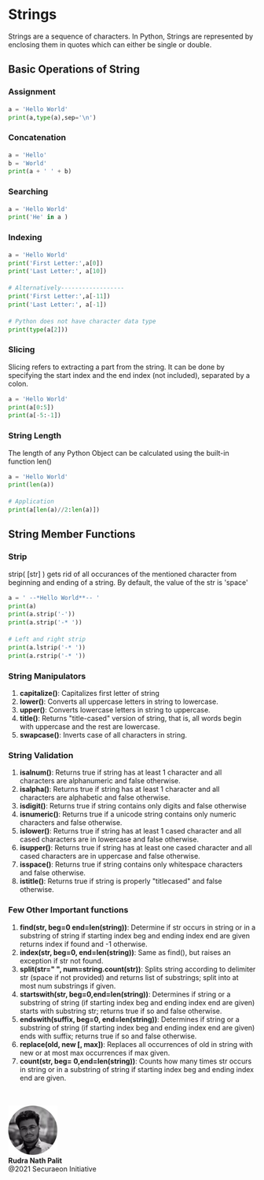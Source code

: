# Strings
Strings are a sequence of characters. In Python, Strings are represented by enclosing them in quotes which can either be single or double.

## Basic Operations of String

### Assignment

```python
a = 'Hello World'
print(a,type(a),sep='\n')
```

### Concatenation

```python
a = 'Hello'
b = 'World'
print(a + ' ' + b)
```

### Searching

```python
a = 'Hello World'
print('He' in a )
```

### Indexing

```python
a = 'Hello World'
print('First Letter:',a[0])
print('Last Letter:', a[10])

# Alternatively------------------
print('First Letter:',a[-11])
print('Last Letter:', a[-1])

# Python does not have character data type
print(type(a[2]))
```

### Slicing
Slicing refers to extracting a part from the string. It can be done by specifying the start index and the end index (not included), separated by a colon.

```python
a = 'Hello World'
print(a[0:5])
print(a[-5:-1])
```

### String Length

The length of any Python Object can be calculated using the built-in function len()

```python
a = 'Hello World'
print(len(a))

# Application
print(a[len(a)//2:len(a)])
```

## String Member Functions

### Strip
strip( [str] ) gets rid of all occurances of the mentioned character from beginning and ending of a string. By default, the value of the str is 'space'

```python
a = ' --*Hello World**-- '
print(a)
print(a.strip('-'))
print(a.strip('-* '))

# Left and right strip
print(a.lstrip('-* '))
print(a.rstrip('-* '))
```

### String Manipulators

1.   **capitalize()**: Capitalizes first letter of string
2.   **lower()**: Converts all uppercase letters in string to lowercase.
3.   **upper()**: Converts lowercase letters in string to uppercase.
4.   **title()**: Returns "title-cased" version of string, that is, all words begin with uppercase and the rest are lowercase.
5.   **swapcase()**: Inverts case of all characters in string.

### String Validation


1.   **isalnum()**: Returns true if string has at least 1 character and all characters are alphanumeric and false otherwise.
2.   **isalpha()**: Returns true if string has at least 1 character and all characters are alphabetic and false otherwise.
3.   **isdigit()**: Returns true if string contains only digits and false otherwise
4.   **isnumeric()**: Returns true if a unicode string contains only numeric characters and false otherwise.
5.   **islower()**: Returns true if string has at least 1 cased character and all cased characters are in lowercase and false otherwise.
6.   **isupper()**: Returns true if string has at least one cased character and all cased characters are in uppercase and false otherwise. 
7.   **isspace()**: Returns true if string contains only whitespace characters and false otherwise.
8.   **istitle()**: Returns true if string is properly "titlecased" and false otherwise.

### Few Other Important functions


1.   **find(str, beg=0 end=len(string))**: Determine if str occurs in string or in a substring of string if starting index beg and ending index end are given returns index if found and -1 otherwise.
2.   **index(str, beg=0, end=len(string))**: Same as find(), but raises an exception if str not found.
3.   **split(str=" ", num=string.count(str))**: Splits string according to delimiter str (space if not provided) and returns list of substrings; split into at most num substrings if given.
4.   **startswith(str, beg=0,end=len(string))**: Determines if string or a substring of string (if starting index beg and ending index end are given) starts with substring str; returns true if so and false otherwise.
5.   **endswith(suffix, beg=0, end=len(string))**: Determines if string or a substring of string (if starting index beg and ending index end are given) ends with suffix; returns true if so and false otherwise.
6.   **replace(old, new [, max])**: Replaces all occurrences of old in string with new or at most max occurrences if max given.
7.   **count(str, beg= 0,end=len(string))**: Counts how many times str occurs in string or in a substring of string if starting index beg and ending index end are given.




<br />
<br />

<img src="./res/set-up-python/me.webp" width="100" height="100" />

<br />
<strong>
Rudra Nath Palit
</strong>

<div>
@2021 Securaeon Initiative
</div>